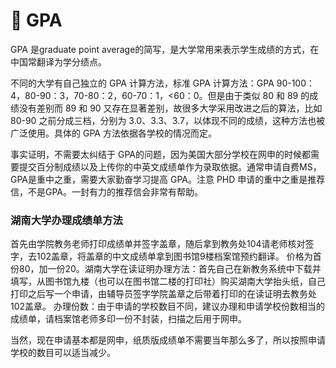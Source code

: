 # 💯 GPA

&#x20;   GPA 是graduate point average的简写，是大学常用来表示学生成绩的方式，在中国常翻译为学分绩点。

&#x20;   不同的大学有自己独立的 GPA 计算方法，标准 GPA 计算方法：GPA 90-100：4，80-90：3，70-80：2，60-70：1，<60：0。但是由于类似 80 和 89 的成绩没有差别而 89 和 90 又存在显著差别，故很多大学采用改进之后的算法，比如 80-90 之前分成三档，分别为 3.0、3.3、3.7，以体现不同的成绩，这种方法也被广泛使用。具体的 GPA 方法依据各学校的情况而定。

&#x20;   事实证明，不需要太纠结于 GPA的问题，因为美国大部分学校在网申的时候都需要提交百分制成绩以及上传你的中英文成绩单作为录取依据。通常申请自费MS，GPA是重中之重，需要大家勤奋学习提高 GPA。注意 PHD 申请的重中之重是推荐信，不是GPA。一封有力的推荐信会非常有帮助。

### 湖南大学办理成绩单方法

&#x20;   首先由学院教务老师打印成绩单并签字盖章，随后拿到教务处104请老师核对签字，去102盖章，将盖章的中文成绩单拿到图书馆9楼档案馆预约翻译。 价格为首份80，加一份20。湖南大学在读证明办理方法：首先自己在新教务系统中下载并填写，从图书馆九楼（也可以在图书馆二楼的打印社）购买湖南大学抬头纸，自己打印之后写一个申请，由辅导员签字学院盖章之后带着打印的在读证明去教务处102盖章。 办理份数：由于申请的学校数目不同，建议办理和申请学校份数相当的成绩单，请档案馆老师多印一份不封装，扫描之后用于网申。

&#x20;   当然，现在申请基本都是网申，纸质版成绩单不需要当年那么多了，所以按照申请学校的数目可以适当减少。&#x20;
